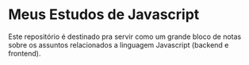 # Meus Estudos de Javascript


Este repositório é destinado pra servir como um grande bloco de notas sobre os assuntos relacionados a linguagem Javascript (backend e frontend).